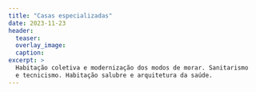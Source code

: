 ```yaml
---
title: "Casas especializadas"
date: 2023-11-23
header:
  teaser:
  overlay_image:
  caption:
excerpt: >
  Habitação coletiva e modernização dos modos de morar. Sanitarismo
  e tecnicismo. Habitação salubre e arquitetura da saúde.
---
```

